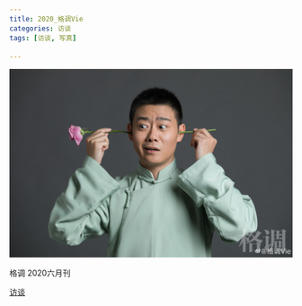 ```yaml
---
title: 2020_格调Vie
categories: 访谈
tags: [访谈, 写真]

---
```


![](https://raw.githubusercontent.com/rhenginium/image/main/img-1616651170819033503301efa7e718e4b653a8e796084.jpg)

格调 2020六月刊

[访谈](https://m.weibo.cn/7020019316/4515109596569518)